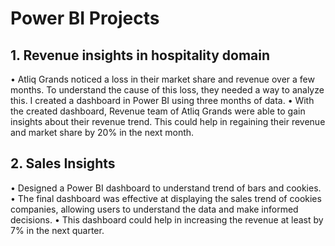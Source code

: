 # Power BI Projects
## 1. Revenue insights in hospitality domain 
• Atliq Grands noticed a loss in their market share and revenue over a few months. To understand the cause of
this loss, they needed a way to analyze this. I created a dashboard in Power BI using three months of data.
• With the created dashboard, Revenue team of Atliq Grands were able to gain insights about their revenue
trend. This could help in regaining their revenue and market share by 20% in the next month.
## 2. Sales Insights 
• Designed a Power BI dashboard to understand trend of bars and cookies.
• The final dashboard was effective at displaying the sales trend of cookies companies, allowing users to understand
the data and make informed decisions.
• This dashboard could help in increasing the revenue at least by 7% in the next quarter.  
